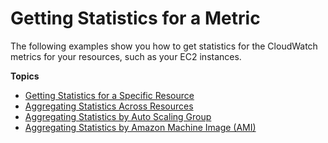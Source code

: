 # Getting Statistics for a Metric<a name="getting-metric-statistics"></a>

The following examples show you how to get statistics for the CloudWatch metrics for your resources, such as your EC2 instances\.

**Topics**
+ [Getting Statistics for a Specific Resource](US_SingleMetricPerInstance.md)
+ [Aggregating Statistics Across Resources](GetSingleMetricAllDimensions.md)
+ [Aggregating Statistics by Auto Scaling Group](GetMetricAutoScalingGroup.md)
+ [Aggregating Statistics by Amazon Machine Image \(AMI\)](US_SingleMetricPerAMI.md)